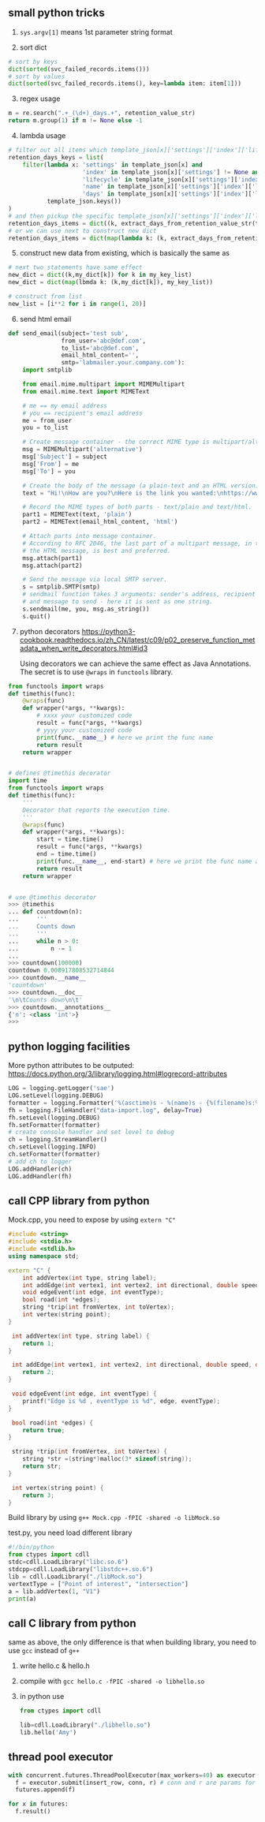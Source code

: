 ## small python tricks
1. `sys.argv[1]` means 1st parameter string format

2. sort dict

```py
# sort by keys
dict(sorted(svc_failed_records.items()))
# sort by values
dict(sorted(svc_failed_records.items(), key=lambda item: item[1]))
```

3. regex usage
```py
m = re.search(".+_(\d+)_days.+", retention_value_str)
return m.group(1) if m != None else -1
```

4. lambda usage
```py
# filter out all items which template_json[x]['settings']['index']['lifecycle']['name'] contains 'days'
retention_days_keys = list(
    filter(lambda x: 'settings' in template_json[x] and
                     'index' in template_json[x]['settings'] != None and
                     'lifecycle' in template_json[x]['settings']['index'] != None and
                     'name' in template_json[x]['settings']['index']['lifecycle'] != None and
                     'days' in template_json[x]['settings']['index']['lifecycle']['name'],
           template_json.keys())
)
# and then pickup the specific template_json[x]['settings']['index']['lifecycle']['name'] out as a new dict
retention_days_items = dict((k, extract_days_from_retention_value_str(template_json[k]['settings']['index']['lifecycle']['name'])) for k in retention_days_keys)
# or we can use next to construct new dict
retention_days_items = dict(map(lambda k: (k, extract_days_from_retention_value_str(template_json[k]['settings']['index']['lifecycle']['name'])), retention_days_keys))
```

5. construct new data from existing, which is basically the same as
```py
# next two statements have same effect
new_dict = dict((k,my_dict[k]) for k in my_key_list)
new_dict = dict(map(lbmda k: (k,my_dict[k]), my_key_list))

# construct from list
new_list = [i**2 for i in range(1, 20)]
```

6. send html email
```py
def send_email(subject='test sub',
               from_user='abc@def.com',
               to_list='abc@def.com',
               email_html_content='',
               smtp='labmailer.your.company.com'):
    import smtplib

    from email.mime.multipart import MIMEMultipart
    from email.mime.text import MIMEText

    # me == my email address
    # you == recipient's email address
    me = from_user
    you = to_list

    # Create message container - the correct MIME type is multipart/alternative.
    msg = MIMEMultipart('alternative')
    msg['Subject'] = subject
    msg['From'] = me
    msg['To'] = you

    # Create the body of the message (a plain-text and an HTML version).
    text = "Hi!\nHow are you?\nHere is the link you wanted:\nhttps://www.python.org"

    # Record the MIME types of both parts - text/plain and text/html.
    part1 = MIMEText(text, 'plain')
    part2 = MIMEText(email_html_content, 'html')

    # Attach parts into message container.
    # According to RFC 2046, the last part of a multipart message, in this case
    # the HTML message, is best and preferred.
    msg.attach(part1)
    msg.attach(part2)

    # Send the message via local SMTP server.
    s = smtplib.SMTP(smtp)
    # sendmail function takes 3 arguments: sender's address, recipient's address
    # and message to send - here it is sent as one string.
    s.sendmail(me, you, msg.as_string())
    s.quit()
```

7. python decorators
https://python3-cookbook.readthedocs.io/zh_CN/latest/c09/p02_preserve_function_metadata_when_write_decorators.html#id3

    Using decorators we can achieve the same effect as Java Annotations. The secret is to use `@wraps` in `functools` library.
```py
from functools import wraps
def timethis(func):
    @wraps(func)
    def wrapper(*args, **kwargs):
        # xxxx your customized code
        result = func(*args, **kwargs)
        # yyyy your customized code
        print(func.__name__) # here we print the func name
        return result
    return wrapper
```
```py

# defines @timethis decorator
import time
from functools import wraps
def timethis(func):
    '''
    Decorator that reports the execution time.
    '''
    @wraps(func)
    def wrapper(*args, **kwargs):
        start = time.time()
        result = func(*args, **kwargs)
        end = time.time()
        print(func.__name__, end-start) # here we print the func name and execution time
        return result
    return wrapper


# use @timethis decorator
>>> @timethis
... def countdown(n):
...     '''
...     Counts down
...     '''
...     while n > 0:
...         n -= 1
...
>>> countdown(100000)
countdown 0.008917808532714844
>>> countdown.__name__
'countdown'
>>> countdown.__doc__
'\n\tCounts down\n\t'
>>> countdown.__annotations__
{'n': <class 'int'>}
>>>
```



## python logging facilities
More python attributes to be outputed:  https://docs.python.org/3/library/logging.html#logrecord-attributes

```py
LOG = logging.getLogger('sae')
LOG.setLevel(logging.DEBUG)
formatter = logging.Formatter('%(asctime)s - %(name)s - {%(filename)s:%(lineno)d} - %(levelname)s - %(message)s')
fh = logging.FileHandler("data-import.log", delay=True)
fh.setLevel(logging.DEBUG)
fh.setFormatter(formatter)
# create console handler and set level to debug
ch = logging.StreamHandler()
ch.setLevel(logging.INFO)
ch.setFormatter(formatter)
# add ch to logger
LOG.addHandler(ch)
LOG.addHandler(fh)
```

## call CPP library from python
Mock.cpp, you need to expose by using `extern "C"`
```cpp
#include <string>
#include <stdio.h>
#include <stdlib.h>
using namespace std;

extern "C" {
    int addVertex(int type, string label);
    int addEdge(int vertex1, int vertex2, int directional, double speed, double length);
    void edgeEvent(int edge, int eventType);
    bool road(int *edges);
    string *trip(int fromVertex, int toVertex);
    int vertex(string point);
}

 int addVertex(int type, string label) {
    return 1;
}

 int addEdge(int vertex1, int vertex2, int directional, double speed, double length) {
    return 2;
}

 void edgeEvent(int edge, int eventType) {
    printf("Edge is %d , eventType is %d", edge, eventType);
}

 bool road(int *edges) {
    return true;
}

 string *trip(int fromVertex, int toVertex) {
    string *str =(string*)malloc(3* sizeof(string));
    return str;
}

 int vertex(string point) {
    return 3;
}
```
Build library by using `g++ Mock.cpp -fPIC -shared -o libMock.so`

test.py, you need load different library 
```py
#!/bin/python
from ctypes import cdll
stdc=cdll.LoadLibrary("libc.so.6")
stdcpp=cdll.LoadLibrary("libstdc++.so.6")
lib = cdll.LoadLibrary("./libMock.so")
vertextType = ["Point of interest", "intersection"]
a = lib.addVertex(1, "V1")
print(a)
```

## call C library from python
same as above, the only difference is that when building library, you need to use `gcc` instead of `g++`

1. write hello.c & hello.h

2. compile with `gcc hello.c -fPIC -shared -o libhello.so`

3. in python use 

    ```python 
    from ctypes import cdll
    
    lib=cdll.LoadLibrary("./libhello.so")
    lib.hello('Amy')
    ```

## thread pool executor
```python
with concurrent.futures.ThreadPoolExecutor(max_workers=40) as executor:
  f = executor.submit(insert_row, conn, r) # conn and r are params for insert_row function
  futures.append(f)

for x in futures:
  f.result()
```
